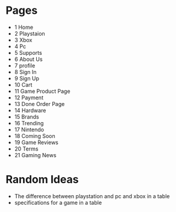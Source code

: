 # Pages
- 1 Home
- 2 Playstaion
- 3 Xbox
- 4 Pc
- 5 Supports
- 6 About Us
- 7 profile
- 8 Sign In
- 9 Sign Up
- 10 Cart
- 11 Game Product Page
- 12 Payment
- 13 Done Order Page
- 14 Hardware
- 15 Brands
- 16 Trending
- 17 Nintendo
- 18 Coming Soon
- 19 Game Reviews
- 20 Terms
- 21 Gaming News

# Random Ideas
- The difference between playstation and pc and xbox in a table
- specifications for a game in a table
